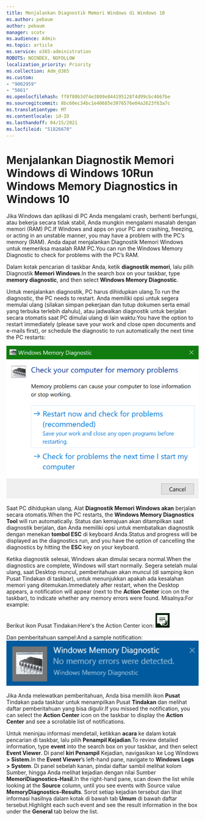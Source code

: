 ```yaml
---
title: Menjalankan Diagnostik Memori Windows di Windows 10
ms.author: pebaum
author: pebaum
manager: scotv
ms.audience: Admin
ms.topic: article
ms.service: o365-administration
ROBOTS: NOINDEX, NOFOLLOW
localization_priority: Priority
ms.collection: Adm_O365
ms.custom:
- "9002959"
- "5661"
ms.openlocfilehash: ff8f80b3df4e3809e844195128f4d99cbc4667be
ms.sourcegitcommit: 8bc60ec34bc1e40685e3976576e04a2623f63a7c
ms.translationtype: MT
ms.contentlocale: id-ID
ms.lasthandoff: 04/15/2021
ms.locfileid: "51826670"
---
```

# <a name="run-windows-memory-diagnostics-in-windows-10"></a><span data-ttu-id="6aba1-102">Menjalankan Diagnostik Memori Windows di Windows 10</span><span class="sxs-lookup"><span data-stu-id="6aba1-102">Run Windows Memory Diagnostics in Windows 10</span></span>

<span data-ttu-id="6aba1-103">Jika Windows dan aplikasi di PC Anda mengalami crash, berhenti berfungsi, atau bekerja secara tidak stabil, Anda mungkin mengalami masalah dengan memori (RAM) PC.</span><span class="sxs-lookup"><span data-stu-id="6aba1-103">If Windows and apps on your PC are crashing, freezing, or acting in an unstable manner, you may have a problem with the PC’s memory (RAM).</span></span> <span data-ttu-id="6aba1-104">Anda dapat menjalankan Diagnostik Memori Windows untuk memeriksa masalah RAM PC.</span><span class="sxs-lookup"><span data-stu-id="6aba1-104">You can run the Windows Memory Diagnostic to check for problems with the PC’s RAM.</span></span>

<span data-ttu-id="6aba1-105">Dalam kotak pencarian di taskbar Anda, ketik **diagnostik memori**, lalu pilih Diagnostik **Memori Windows**.</span><span class="sxs-lookup"><span data-stu-id="6aba1-105">In the search box on your taskbar, type **memory diagnostic**, and then select **Windows Memory Diagnostic**.</span></span> 

<span data-ttu-id="6aba1-106">Untuk menjalankan diagnostik, PC harus dihidupkan ulang.</span><span class="sxs-lookup"><span data-stu-id="6aba1-106">To run the diagnostic, the PC needs to restart.</span></span> <span data-ttu-id="6aba1-107">Anda memiliki opsi untuk segera memulai ulang (silakan simpan pekerjaan dan tutup dokumen serta email yang terbuka terlebih dahulu), atau jadwalkan diagnostik untuk berjalan secara otomatis saat PC dimulai ulang di lain waktu:</span><span class="sxs-lookup"><span data-stu-id="6aba1-107">You have the option to restart immediately (please save your work and close open documents and e-mails first), or schedule the diagnostic to run automatically the next time the PC restarts:</span></span>

![Diagnostik Memori Windows](media/windows-memory-diagnostic.png)

<span data-ttu-id="6aba1-109">Saat PC dihidupkan ulang, Alat **Diagnostik Memori Windows akan** berjalan secara otomatis.</span><span class="sxs-lookup"><span data-stu-id="6aba1-109">When the PC restarts, the **Windows Memory Diagnostics Tool** will run automatically.</span></span> <span data-ttu-id="6aba1-110">Status dan kemajuan akan ditampilkan saat diagnostik berjalan, dan Anda memiliki opsi untuk membatalkan diagnostik dengan menekan **tombol ESC** di keyboard Anda.</span><span class="sxs-lookup"><span data-stu-id="6aba1-110">Status and progress will be displayed as the diagnostics run, and you have the option of cancelling the diagnostics by hitting the **ESC** key on your keyboard.</span></span>

<span data-ttu-id="6aba1-111">Ketika diagnostik selesai, Windows akan dimulai secara normal.</span><span class="sxs-lookup"><span data-stu-id="6aba1-111">When the diagnostics are complete, Windows will start normally.</span></span>
<span data-ttu-id="6aba1-112">Segera setelah mulai ulang, saat Desktop muncul, pemberitahuan  akan muncul (di samping ikon Pusat Tindakan di taskbar), untuk menunjukkan apakah ada kesalahan memori yang ditemukan.</span><span class="sxs-lookup"><span data-stu-id="6aba1-112">Immediately after restart, when the Desktop appears, a notification will appear (next to the **Action Center** icon on the taskbar), to indicate whether any memory errors were found.</span></span> <span data-ttu-id="6aba1-113">Misalnya:</span><span class="sxs-lookup"><span data-stu-id="6aba1-113">For example:</span></span>

<span data-ttu-id="6aba1-114">Berikut ikon Pusat Tindakan:</span><span class="sxs-lookup"><span data-stu-id="6aba1-114">Here's the Action Center icon:</span></span> ![Ikon pusat tindakan](media/action-center-icon.png) 

<span data-ttu-id="6aba1-116">Dan pemberitahuan sampel:</span><span class="sxs-lookup"><span data-stu-id="6aba1-116">And a sample notification:</span></span> ![Tidak ada kesalahan memori](media/no-memory-errors.png)

<span data-ttu-id="6aba1-118">Jika Anda melewatkan pemberitahuan, Anda bisa memilih ikon **Pusat** Tindakan pada taskbar untuk menampilkan Pusat **Tindakan** dan melihat daftar pemberitahuan yang bisa digulir.</span><span class="sxs-lookup"><span data-stu-id="6aba1-118">If you missed the notification, you can select the **Action Center** icon  on the taskbar to display the **Action Center** and see a scrollable list of notifications.</span></span>

<span data-ttu-id="6aba1-119">Untuk meninjau informasi mendetail, ketikkan **acara** ke dalam kotak pencarian di taskbar, lalu pilih **Penampil Kejadian**.</span><span class="sxs-lookup"><span data-stu-id="6aba1-119">To review detailed information, type **event** into the search box on your taskbar, and then select **Event Viewer**.</span></span> <span data-ttu-id="6aba1-120">Di panel **kiri Penampil** Kejadian, navigasikan ke Log Windows **> Sistem.**</span><span class="sxs-lookup"><span data-stu-id="6aba1-120">In the **Event Viewer**’s left-hand pane, navigate to **Windows Logs > System**.</span></span> <span data-ttu-id="6aba1-121">Di panel sebelah kanan, pindai daftar sambil  melihat kolom Sumber, hingga Anda melihat kejadian dengan nilai Sumber **MemoriDiagnostics-Hasil.**</span><span class="sxs-lookup"><span data-stu-id="6aba1-121">In the right-hand pane, scan down the list while looking at the **Source** column, until you see events with Source value **MemoryDiagnostics-Results**.</span></span> <span data-ttu-id="6aba1-122">Sorot setiap kejadian tersebut dan lihat informasi hasilnya dalam kotak di bawah tab **Umum** di bawah daftar tersebut.</span><span class="sxs-lookup"><span data-stu-id="6aba1-122">Highlight each such event and see the result information in the box under the **General** tab below the list.</span></span>
